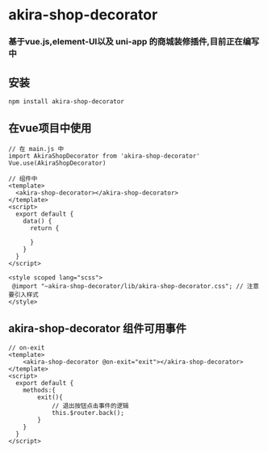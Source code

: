 # akira-shop-decorator 
### 基于vue.js,element-UI以及 uni-app 的商城装修插件,目前正在编写中

## 安装
```
npm install akira-shop-decorator
```
## 在vue项目中使用
```
// 在 main.js 中
import AkiraShopDecorator from 'akira-shop-decorator'
Vue.use(AkiraShopDecorator)

// 组件中
<template>
  <akira-shop-decorator></akira-shop-decorator>
</template>
<script>
  export default {
    data() {
      return {
        
      }
    }
  }
</script>

<style scoped lang="scss">
 @import "~akira-shop-decorator/lib/akira-shop-decorator.css"; // 注意要引入样式
</style>
```
## akira-shop-decorator 组件可用事件
```
// on-exit
<template>
    <akira-shop-decorator @on-exit="exit"></akira-shop-decorator>
</template>
<script>
  export default {
    methods:{
        exit(){
            // 退出按钮点击事件的逻辑
            this.$router.back();
        }
    }
  }
</script>
```
